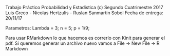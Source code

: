 Trabajo Práctico Probabilidad y Estadistica (c)
Segundo Cuatrimestre 2017
Luis Greco - Nicolas Hertzulis - Ruslan Sanmartin Sobol
Fecha de entrega: 20/11/17

Parametros:
Lambda = 3;
n = 5;
p = 1/9;

Para usar RMarkdown lo que hacemos es correrlo con Kinit para generar el pdf.
Si queremos generar un archivo nuevo vamos a File -> New File -> R Markdown